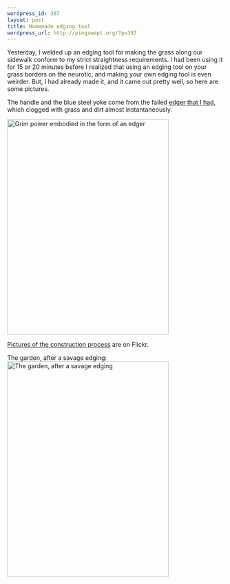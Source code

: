 ```yaml
--- 
wordpress_id: 387
layout: post
title: Homemade edging tool
wordpress_url: http://pingswept.org/?p=387
---
```

Yesterday, I welded up an edging tool for making the grass along our sidewalk conform to my strict straightness requirements. I had been using it for 15 or 20 minutes before I realized that using an edging tool on your grass borders on the neurotic, and making your own edging tool is even weirder. But, I had already made it, and it came out pretty well, so here are some pictures.

The handle and the blue steel yoke come from the failed <a href="http://www.acehardwaresuperstore.com/true-temper-rotary-edger-612-p-57874.html?ref=42">edger that I had</a>, which clogged with grass and dirt almost instantaneously.

<a href="http://www.flickr.com/photos/pingswept/3495621050/in/set-72157617554307541/"><img src="http://pingswept.org/wp-content/uploads/2009/05/grim_power_embodied_as_an_edger.jpg" alt="Grim power embodied in the form of an edger" title="Grim power embodied in the form of an edger" width="375" height="500" class="aligncenter size-full wp-image-389" /></a>

[Pictures of the construction process][1] are on Flickr.

The garden, after a savage edging:
<a href="http://www.flickr.com/photos/pingswept/3498749642/in/set-72157617554307541/"><img src="http://pingswept.org/wp-content/uploads/2009/05/edged_garden.jpg" alt="The garden, after a savage edging" title="The garden, after a savage edging" width="375" height="500" class="aligncenter size-full wp-image-396" /></a>

[1]: http://www.flickr.com/photos/pingswept/sets/72157617554307541/
